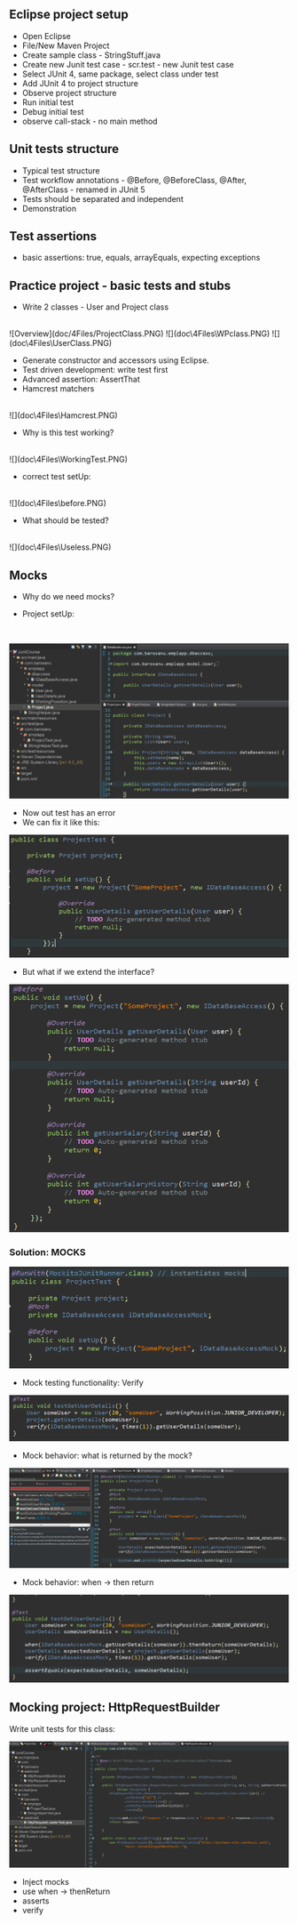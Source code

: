 ## Eclipse project setup

* Open Eclipse
* File/New Maven Project
* Create sample class - StringStuff.java
* Create new Junit test case - scr.test - new Junit test case
* Select JUnit 4, same package, select class under test
* Add JUnit 4 to project structure
* Observe project structure
* Run initial test
* Debug initial test
* observe call-stack - no main method

## Unit tests structure

* Typical test structure
* Test workflow annotations - @Before, @BeforeClass, @After, @AfterClass - renamed in JUnit 5
* Tests should be separated and independent
* Demonstration

## Test assertions

* basic assertions: true, equals, arrayEquals, expecting exceptions

## Practice project - basic tests and stubs

* Write 2 classes - User and Project class
<br>
![Overview](doc/4Files/ProjectClass.PNG)
![](doc\4Files\WPclass.PNG)
![](doc\4Files\UserClass.PNG)

* Generate constructor and accessors using Eclipse.
* Test driven development: write test first
* Advanced assertion: AssertThat
* Hamcrest matchers
<br>
![](doc\4Files\Hamcrest.PNG)
<br>

* Why is this test working?
<br>
![](doc\4Files\WorkingTest.PNG)

* correct test setUp:
<br>
![](doc\4Files\before.PNG)

* What should be tested?
<br>
![](doc\4Files\Useless.PNG)

## Mocks

* Why do we need mocks?

* Project setUp:
<br>

![](doc\5Files\DataBaseAcc.PNG)

* Now out test has an error
* We can fix it like this:

![](doc\5Files\UnitTestFix1.PNG)

* But what if we extend the interface?

![](doc\5Files\NoASollution.PNG)

### Solution: MOCKS

![](doc\5Files\MockInitialSetUp.PNG)

* Mock testing functionality: Verify

![](doc\5Files\firstVerify.PNG)

* Mock behavior: what is returned by the mock?

![](doc\5Files\WhatIsReturned.PNG)

* Mock behavior: when -> then return

![](doc\5Files\WhenReturn.PNG)

## Mocking project: HttpRequestBuilder

Write unit tests for this class:

![](doc\5Files\HttpRequestLoader.PNG)

* Inject mocks
* use when -> thenReturn
* asserts
* verify
